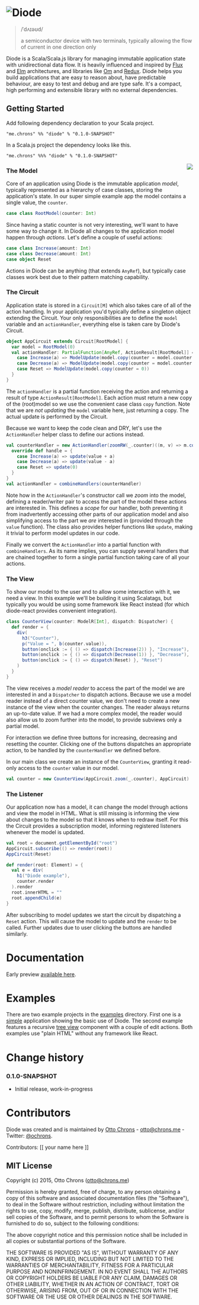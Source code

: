 # ![Diode](./doc/images/diode-logo-big.png)

> /ˈdʌɪəʊd/
>
> a semiconductor device with two terminals, typically allowing the flow of current in one direction only

Diode is a Scala/Scala.js library for managing immutable application state with unidirectional data flow. It is heavily influenced and inspired by
[Flux](https://facebook.github.io/flux/) and [Elm](https://github.com/evancz/elm-architecture-tutorial/) architectures, and libraries like
[Om](https://github.com/omcljs/om) and [Redux](https://github.com/rackt/redux). Diode helps you build applications that are easy to reason about, have
predictable behaviour, are easy to test and debug and are type safe. It's a compact, high performing and extensible library with no external dependencies.

## Getting Started

Add following dependency declaration to your Scala project.

<pre><code class="lang-scala">"me.chrons" %% "diode" % "0.1.0-SNAPSHOT"</code></pre>

In a Scala.js project the dependency looks like this.

<pre><code class="lang-scala">"me.chrons" %%% "diode" % "0.1.0-SNAPSHOT"</code></pre>

<img align="right" src="doc/images/architecture.png">

### The Model

Core of an application using Diode is the immutable application _model_, typically represented as a hierarchy of case classes, storing the application's state.
In our super simple example app the model contains a single value, the `counter`.

```scala
case class RootModel(counter: Int)
```

Since having a static counter is not very interesting, we'll want to have some way to change it. In Diode all changes to the application model happen through
_actions_. Let's define a couple of useful actions:

```scala
case class Increase(amount: Int)
case class Decrease(amount: Int)
case object Reset
```

Actions in Diode can be anything (that extends `AnyRef`), but typically case classes work best due to their pattern matching capability.

### The Circuit

Application state is stored in a `Circuit[M]` which also takes care of all of the action handling. In your application you'd typically define a singleton object
extending the Circuit. Your only responsibilities are to define the `model` variable and an `actionHandler`, everything else is taken care by Diode's Circuit.
 
```scala
object AppCircuit extends Circuit[RootModel] {
  var model = RootModel(0)
  val actionHandler: PartialFunction[AnyRef, ActionResult[RootModel]] = {
    case Increase(a) => ModelUpdate(model.copy(counter = model.counter + a))
    case Decrease(a) => ModelUpdate(model.copy(counter = model.counter - a))
    case Reset => ModelUpdate(model.copy(counter = 0))
  }
}
```

The `actionHandler` is a partial function receiving the action and returning a result of type `ActionResult[RootModel]`. Each action must return a new copy of
the (root)model so we use the convenient case class `copy` function. Note that we are _not updating_ the `model` variable here, just returning a copy. The
actual update is performed by the Circuit.

Because we want to keep the code clean and DRY, let's use the `ActionHandler` helper class to define our actions instead.

```scala
val counterHandler = new ActionHandler(zoomRW(_.counter)((m, v) => m.copy(counter = v))) {
  override def handle = {
    case Increase(a) => update(value + a)
    case Decrease(a) => update(value - a)
    case Reset => update(0)
  }
}
val actionHandler = combineHandlers(counterHandler)
```

Note how in the `ActionHandler`'s constructor call we _zoom_ into the model, defining a reader/writer pair to access the part of the model these actions are
interested in. This defines a _scope_ for our handler, both preventing it from inadvertently accessing other parts of our application model and also simplifying
access to the part we _are_ interested in (provided through the `value` function). The class also provides helper functions like `update`, making it trivial to
perform model updates in our code.

Finally we convert the `ActionHandler` into a partial function with `combineHandlers`. As its name implies, you can supply several handlers that are chained
together to form a single partial function taking care of all your actions.

### The View

To show our model to the user and to allow some interaction with it, we need a view. In this example we'll be building it using Scalatags, but typically you
would be using some framework like React instead (for which diode-react provides convenient integration).

```scala
class CounterView(counter: ModelR[Int], dispatch: Dispatcher) {
  def render = {
    div(
      h3("Counter"),
      p("Value = ", b(counter.value)),
      button(onclick := { () => dispatch(Increase(2)) }, "Increase"),
      button(onclick := { () => dispatch(Decrease(1)) }, "Decrease"),
      button(onclick := { () => dispatch(Reset) }, "Reset")
    )
  }
}
```

The view receives a _model reader_ to access the part of the model we are interested in and a `Dispatcher` to dispatch actions. Because we use a model reader
instead of a direct counter value, we don't need to create a new instance of the view when the counter changes. The reader always returns an up-to-date value.
If we had a more complex model, the reader would also allow us to zoom further into the model, to provide subviews only a partial model.

For interaction we define three buttons for increasing, decreasing and resetting the counter. Clicking one of the buttons dispatches an appropriate action, to
be handled by the `counterHandler` we defined before.

In our main class we create an instance of the `CounterView`, granting it read-only access to the `counter` value in our model.

```scala
val counter = new CounterView(AppCircuit.zoom(_.counter), AppCircuit)
```

### The Listener

Our application now has a model, it can change the model through actions and view the model in HTML. What is still missing is informing the view about changes
to the model so that it knows when to redraw itself. For this the Circuit provides a subscription model, informing registered listeners whenever the model is
updated.

```scala
val root = document.getElementById("root")
AppCircuit.subscribe(() => render(root))
AppCircuit(Reset)

def render(root: Element) = {
  val e = div(
    h1("Diode example"),
    counter.render
  ).render
  root.innerHTML = ""
  root.appendChild(e)
}
```

After subscribing to model updates we start the circuit by dispatching a `Reset` action. This will cause the model to update and the `render` to be called.
Further updates due to user clicking the buttons are handled similarly.

# Documentation

Early preview [available here](http://ochrons.github.io/diode/index.html).

# Examples

There are two example projects in the [examples](examples) directory. First one is a [simple](examples/simple) application showing the basic use of Diode. The
second example features a recursive [tree view](examples/treeview) component with a couple of edit actions. Both examples use "plain HTML" without any framework
like React.

# Change history

### 0.1.0-SNAPSHOT
- Initial release, work-in-progress

# Contributors

Diode was created and is maintained by [Otto Chrons](https://github.com/ochrons) - otto@chrons.me - Twitter: [@ochrons](https://twitter.com/ochrons).

Contributors: [[ your name here ]]

## MIT License

Copyright (c) 2015, Otto Chrons (otto@chrons.me)

Permission is hereby granted, free of charge, to any person obtaining a copy of this software and associated documentation files (the "Software"), to deal in 
the Software without restriction, including without limitation the rights to use, copy, modify, merge, publish, distribute, sublicense, and/or sell copies of 
the Software, and to permit persons to whom the Software is furnished to do so, subject to the following conditions:

The above copyright notice and this permission notice shall be included in all copies or substantial portions of the Software.

THE SOFTWARE IS PROVIDED "AS IS", WITHOUT WARRANTY OF ANY KIND, EXPRESS OR IMPLIED, INCLUDING BUT NOT LIMITED TO THE WARRANTIES OF MERCHANTABILITY, FITNESS 
FOR A PARTICULAR PURPOSE AND NONINFRINGEMENT. IN NO EVENT SHALL THE AUTHORS OR COPYRIGHT HOLDERS BE LIABLE FOR ANY CLAIM, DAMAGES OR OTHER LIABILITY, WHETHER 
IN AN ACTION OF CONTRACT, TORT OR OTHERWISE, ARISING FROM, OUT OF OR IN CONNECTION WITH THE SOFTWARE OR THE USE OR OTHER DEALINGS IN THE SOFTWARE.
